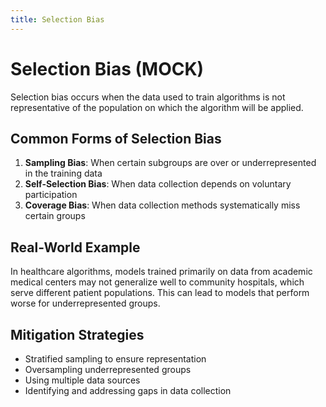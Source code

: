 ```yaml
---
title: Selection Bias
---
```


# Selection Bias (MOCK)

Selection bias occurs when the data used to train algorithms is not representative of the population on which the algorithm will be applied.

## Common Forms of Selection Bias

1. **Sampling Bias**: When certain subgroups are over or underrepresented in the training data
2. **Self-Selection Bias**: When data collection depends on voluntary participation
3. **Coverage Bias**: When data collection methods systematically miss certain groups

## Real-World Example

In healthcare algorithms, models trained primarily on data from academic medical centers may not generalize well to community hospitals, which serve different patient populations. This can lead to models that perform worse for underrepresented groups.

## Mitigation Strategies

- Stratified sampling to ensure representation
- Oversampling underrepresented groups
- Using multiple data sources
- Identifying and addressing gaps in data collection
